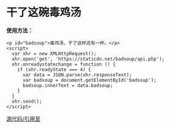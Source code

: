 # 干了这碗毒鸡汤

**使用方法：**

```
<p id="badsoup">毒鸡汤，干了这杯还有一杯。</p>
<script>
  var xhr = new XMLHttpRequest();
  xhr.open('get', 'https://staticdn.net/badsoup/api.php');
  xhr.onreadystatechange = function () {
    if (xhr.readyState === 4) {
      var data = JSON.parse(xhr.responseText);
      var badsoup = document.getElementById('badsoup');
      badsoup.innerText = data.badsoup;
    }
  }
  xhr.send();
</script>
```

[源代码/引用至](https://github.com/egotong/nows)
